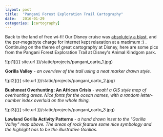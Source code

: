 ```yaml
---
layout: post
title:  "Pangani Forest Exploration Trail Cartography"
date:   2016-01-29
categories: [cartography]
---
```


Back to the land of free wi-fi! Our Disney cruise was [absolutely a blast](http://www.instagram.com/jonahadkins), and the per-megabyte charge for internet kept relaxation at a maximum :) . Continuing on the theme of great cartography at Disney, here are some pics from the Pangani Forest Exploration Trail at Disney's Animal Kindgom park.    

![pt1]({{ site.url }}/static/projects/pangani_carto_1.jpg)  

**Gorilla Valley** *- an overview of the trail using a neat marker drawn style.*  

![pt2]({{ site.url }}/static/projects/pangani_carto_2.jpg)  

**Bushmeat Overhunting: An African Crisis** *- woah! a GIS style map of overhunting areas. Nice fonts for the ocean names, with a random letter-number index overlaid on the whole thing.*  

![pt3]({{ site.url }}/static/projects/pangani_carto_3.jpg)  

**Lowland Gorilla Activity Patterns** *- a hand drawn inset to the "Gorilla Valley" map above. The areas of rock feature some nice symbology and the highlight has to be the illustrative Gorillas.*
